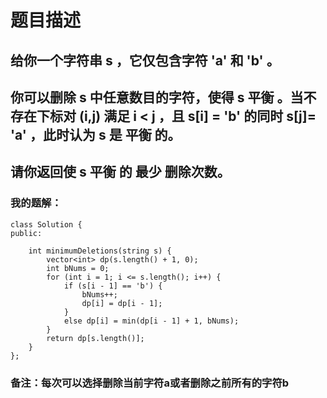 # 题目描述
## 给你一个字符串 s ，它仅包含字符 'a' 和 'b'​​​​ 。
## 你可以删除 s 中任意数目的字符，使得 s 平衡 。当不存在下标对 (i,j) 满足 i < j ，且 s[i] = 'b' 的同时 s[j]= 'a' ，此时认为 s 是 平衡 的。
## 请你返回使 s 平衡 的 最少 删除次数。
### 我的题解：
```
class Solution {
public:

    int minimumDeletions(string s) {
        vector<int> dp(s.length() + 1, 0);
        int bNums = 0;
        for (int i = 1; i <= s.length(); i++) {
            if (s[i - 1] == 'b') { 
                bNums++;
                dp[i] = dp[i - 1];
            }
            else dp[i] = min(dp[i - 1] + 1, bNums);
        }
        return dp[s.length()];
    }
};
```
### **备注**：每次可以选择删除当前字符a或者删除之前所有的字符b